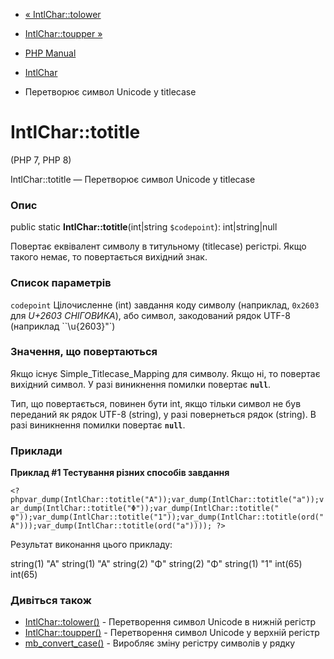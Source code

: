- [« IntlChar::tolower](intlchar.tolower.md)
- [IntlChar::toupper »](intlchar.toupper.md)

- [PHP Manual](index.md)
- [IntlChar](class.intlchar.md)
- Перетворює символ Unicode у titlecase

# IntlChar::totitle

(PHP 7, PHP 8)

IntlChar::totitle — Перетворює символ Unicode у titlecase

### Опис

public static **IntlChar::totitle**(int\|string `$codepoint`):
int\|string\|null

Повертає еквівалент символу в титульному (titlecase) регістрі. Якщо
такого немає, то повертається вихідний знак.

### Список параметрів

`codepoint`
Цілочисленне (int) завдання коду символу (наприклад, `0x2603` для *U+2603
СНІГОВИКА*), або символ, закодований рядок UTF-8 (наприклад
``\u{2603}"`)

### Значення, що повертаються

Якщо існує Simple_Titlecase_Mapping для символу. Якщо
ні, то повертає вихідний символ. У разі виникнення помилки
повертає **`null`**.

Тип, що повертається, повинен бути int, якщо тільки символ не був переданий як
рядок UTF-8 (string), у разі повернеться рядок (string). В разі
виникнення помилки повертає **`null`**.

### Приклади

**Приклад #1 Тестування різних способів завдання**

` <?phpvar_dump(IntlChar::totitle("A"));var_dump(IntlChar::totitle("a"));var_dump(IntlChar::totitle("Φ"));var_dump(IntlChar::totitle(" φ"));var_dump(IntlChar::totitle("1"));var_dump(IntlChar::totitle(ord("A")));var_dump(IntlChar::totitle(ord("a")))); ?> `

Результат виконання цього прикладу:

string(1) "A"
string(1) "A"
string(2) "Φ"
string(2) "Φ"
string(1) "1"
int(65)
int(65)

### Дивіться також

- [IntlChar::tolower()](intlchar.tolower.md) - Перетворення
символ Unicode в нижній регістр
- [IntlChar::toupper()](intlchar.toupper.md) - Перетворення
символ Unicode у верхній регістр
- [mb_convert_case()](function.mb-convert-case.md) - Виробляє
зміну регістру символів у рядку
